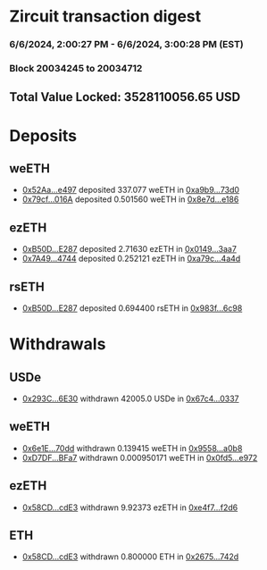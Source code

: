# Zircuit transaction digest
### 6/6/2024, 2:00:27 PM - 6/6/2024, 3:00:28 PM (EST)
### Block 20034245 to 20034712

## Total Value Locked: 3528110056.65 USD

# Deposits
## weETH
- [0x52Aa...e497](https://etherscan.io/address/0x52Aa899454998Be5b000Ad077a46Bbe360F4e497) deposited 337.077 weETH in [0xa9b9...73d0](https://etherscan.io/tx/0x52Aa899454998Be5b000Ad077a46Bbe360F4e497)
- [0x79cf...016A](https://etherscan.io/address/0x79cfaf90E55DF8d35a0cCb044E8A37D20277016A) deposited 0.501560 weETH in [0x8e7d...e186](https://etherscan.io/tx/0x79cfaf90E55DF8d35a0cCb044E8A37D20277016A)
## ezETH
- [0xB50D...E287](https://etherscan.io/address/0xB50Dc98a8bf925a27f89eCDddc3D6414BCF6E287) deposited 2.71630 ezETH in [0x0149...3aa7](https://etherscan.io/tx/0xB50Dc98a8bf925a27f89eCDddc3D6414BCF6E287)
- [0x7A49...4744](https://etherscan.io/address/0x7A493Be5c2ce014cD049Bf178a1ac0Db1B434744) deposited 0.252121 ezETH in [0xa79c...4a4d](https://etherscan.io/tx/0x7A493Be5c2ce014cD049Bf178a1ac0Db1B434744)
## rsETH
- [0xB50D...E287](https://etherscan.io/address/0xB50Dc98a8bf925a27f89eCDddc3D6414BCF6E287) deposited 0.694400 rsETH in [0x983f...6c98](https://etherscan.io/tx/0xB50Dc98a8bf925a27f89eCDddc3D6414BCF6E287)
# Withdrawals
## USDe
- [0x293C...6E30](https://etherscan.io/address/0x293C6937D8D82e05B01335F7B33FBA0c8e256E30) withdrawn 42005.0 USDe in [0x67c4...0337](https://etherscan.io/tx/0x293C6937D8D82e05B01335F7B33FBA0c8e256E30)
## weETH
- [0x6e1E...70dd](https://etherscan.io/address/0x6e1E8B3F94daF0DDd89b614bB48CB0aFc83C70dd) withdrawn 0.139415 weETH in [0x9558...a0b8](https://etherscan.io/tx/0x6e1E8B3F94daF0DDd89b614bB48CB0aFc83C70dd)
- [0xD7DF...BFa7](https://etherscan.io/address/0xD7DF7E085214743530afF339aFC420c7c720BFa7) withdrawn 0.000950171 weETH in [0x0fd5...e972](https://etherscan.io/tx/0xD7DF7E085214743530afF339aFC420c7c720BFa7)
## ezETH
- [0x58CD...cdE3](https://etherscan.io/address/0x58CDBDf5a32c0f60d10b5D4a8D02d34Eb3c8cdE3) withdrawn 9.92373 ezETH in [0xe4f7...f2d6](https://etherscan.io/tx/0x58CDBDf5a32c0f60d10b5D4a8D02d34Eb3c8cdE3)
## ETH
- [0x58CD...cdE3](https://etherscan.io/address/0x58CDBDf5a32c0f60d10b5D4a8D02d34Eb3c8cdE3) withdrawn 0.800000 ETH in [0x2675...742d](https://etherscan.io/tx/0x58CDBDf5a32c0f60d10b5D4a8D02d34Eb3c8cdE3)
